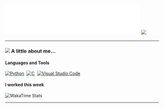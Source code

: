 <h3>
  <img src="https://raw.githubusercontent.com/mtzdantas/mtzdantas/master/name.svg" alt="Mateus Dantas" />
  <img src="https://media.giphy.com/media/hhut7D136GMQU/giphy.gif" width="70">
</h3>

---

### <img src="https://media.giphy.com/media/rYbjgltjQzyYueGHnT/giphy.gif" width="60"> A little about me...

#### Languages and Tools
<a href="https://www.python.org/" title="Python"><img src="https://github.com/get-icon/geticon/raw/master/icons/python.svg" alt="Python" width="30px" height="30px"></a>&nbsp;
<a href="https://en.wikipedia.org/wiki/C_(programming_language)" title="C"><img src="https://github.com/get-icon/geticon/raw/master/icons/c.svg" alt="C" width="30px" height="30px"></a>&nbsp;
<a href="https://code.visualstudio.com/" title="Visual Studio Code"><img src="https://github.com/get-icon/geticon/raw/master/icons/visual-studio-code.svg" alt="Visual Studio Code" width="30px" height="30px"></a>&nbsp;

#### I worked this week

![WakaTime Stats](https://github-readme-stats.vercel.app/api/wakatime?username=mtzdantas&hide_title=true&hide_border=true&langs_count=3&time_range=last_7_days&bg_color=00000000&text_color=8A2BE2)

---

